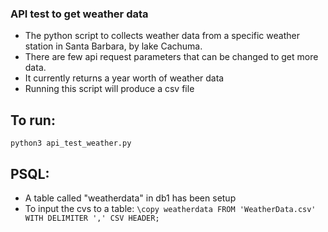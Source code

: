 ### API test to get weather data
- The python script to collects weather data from a specific weather station in
Santa Barbara, by lake Cachuma. 
- There are few api request parameters that can be changed to get more data.
- It currently returns a year worth of weather data
- Running this script will produce a csv file


## To run:
`python3 api_test_weather.py`


## PSQL:
- A table called "weatherdata" in db1 has been setup
- To input the cvs to a table:
`\copy weatherdata FROM 'WeatherData.csv' WITH DELIMITER ',' CSV HEADER;`

